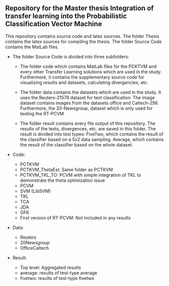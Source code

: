 <h2> Repository for the Master thesis Integration of transfer learning into the Probabilistic Classification Vector Machine</h2>

This repository contains source code and latex sources. The folder Thesis contains the latex sources for compiling the thesis. The folder Source Code contains the MatLab files.

* The folder Source Code is divided into three subfolders:

   * The folder code which contains MatLab files for the PCKTVM and every other Transfer Learning solutions which are used in the study. Furthermore, it contains the supplementary source code for visualizing results and datasets, calculating divergencies, etc.

   * The folder data contains the datasets which are used in the study. It uses the Reuters-21578 dataset for text classification. 
The image dataset contains images from the datasets office and Caltech-256. Furthermore, the 20-Newsgroup, dataset which is only used for testing the RT-PCVM

   * The folder result contains every file output of this repository. The results of the tests, divergences, etc. are saved in this folder. The result is divided into test types: FiveTwo, which contains the result of the classifier based on a 5x2 data sampling. Average, which contains the result of the classifier based on the whole dataset.

* Code: 
    * PCTKVM
    * PCTKVM_ThetaEst: Same folder as PCTKVM
    * PCTKVM_TKL_TO: PCVM with simple integration of TKL to demonstrate the theta optimization issue
    * PCVM 
    * SVM (LibSVM)
    * TKL
    * TCA
    * JDA
    * GFK
    * First version of RT-PCVM: Not included in any results
* Data:
   * Reuters
   * 20Newsgroup
   * OfficeCaltech
* Result:
   * Top level: Aggregated results
   * average: results of test-type average
   * fivetwo: results of test-type fivetwo

